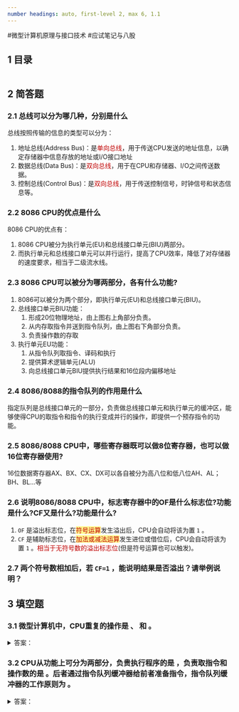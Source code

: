 ```yaml
---
number headings: auto, first-level 2, max 6, 1.1
---
```

#微型计算机原理与接口技术 #应试笔记与八股 

## 1 目录

```toc
```

## 2 简答题

### 2.1 总线可以分为哪几种，分别是什么

总线按照传输的信息的类型可以分为：
1. 地址总线(Address Bus)：是<font color="#c00000">单向总线</font>，用于传送CPU发送的地址信息，以确定存储器中信息存放的地址或I/O接口地址
2. 数据总线(Data Bus)：是<font color="#c00000">双向总线</font>，用于在CPU和存储器、I/O之间传送数据。
3. 控制总线(Control Bus)：是<font color="#c00000">双向总线</font>，用于传送控制信号，时钟信号和状态信息等。

### 2.2 8086 CPU的优点是什么

8086 CPU的优点有：
1. 8086 CPU被分为执行单元(EU)和总线接口单元(BIU)两部分。
2. 而执行单元和总线接口单元可以并行运行，提高了CPU效率，降低了对存储器的速度要求，相当于二级流水线。

### 2.3 8086 CPU可以被分为哪两部分，各有什么功能?

1. 8086可以被分为两个部分，即执行单元(EU)和总线接口单元(BIU)。
2. 总线接口单元BIU功能：
	1. 形成20位物理地址，由上图右上角部分负责。
	2. 从内存取指令并送到指令队列，由上图右下角部分负责。
	3. 负责操作数的存取
3. 执行单元EU功能：
	1. 从指令队列取指令、译码和执行
	2. 提供算术逻辑单元(ALU)
	3. 向总线接口单元BIU提供执行结果和16位段内偏移地址

### 2.4 8086/8088的指令队列的作用是什么

指定队列是总线接口单元的一部分，负责做总线接口单元和执行单元的缓冲区，能够使得CPU的取指令和指令的执行变成并行的操作，即提供一个预存指令的功能。

### 2.5 8086/8088 CPU中，哪些寄存器既可以做8位寄存器，也可以做16位寄存器使用?

16位数据寄存器AX、BX、CX、DX可以各自被分为高八位和低八位AH、AL；BH、BL...等

### 2.6 说明8086/8088 CPU中，标志寄存器中的OF是什么标志位?功能是什么?CF又是什么?功能是什么?

1. `OF` 是溢出标志位，在<span style="background:#fff88f"><font color="#c00000">符号运算</font></span>发生溢出后，CPU会自动将该为置 `1` 。
2. `CF` 是辅助标志位，在<span style="background:#fff88f"><font color="#c00000">加法或减法运算</font></span>发生进位或借位后，CPU会自动将该为置 `1` 。<font color="#c00000">相当于无符号数的溢出标志位</font>(但是符号运算也可以触发)。

### 2.7 两个符号数相加后，若 `CF=1` ，能说明结果是否溢出？请举例说明？


## 3 填空题

### 3.1 微型计算机中，CPU重复的操作是     、     和     。

<details>
<summary>答案：</summary>
<font color="#c00000">取指</font>令、指令<font color="#c00000">译码</font>、<font color="#c00000">执行</font>指令
</details>

### 3.2 CPU从功能上可分为两部分，负贵执行程序的是     ，负责取指令和操作数的是     。后者通过指令队列缓冲器给前者准备指令，指令队列缓冲器的工作原则为     。

<details>
<summary>答案：</summary>
执行单元(EU)、总线接口单元(BIU)、先入先出(FIFO)
</details>



